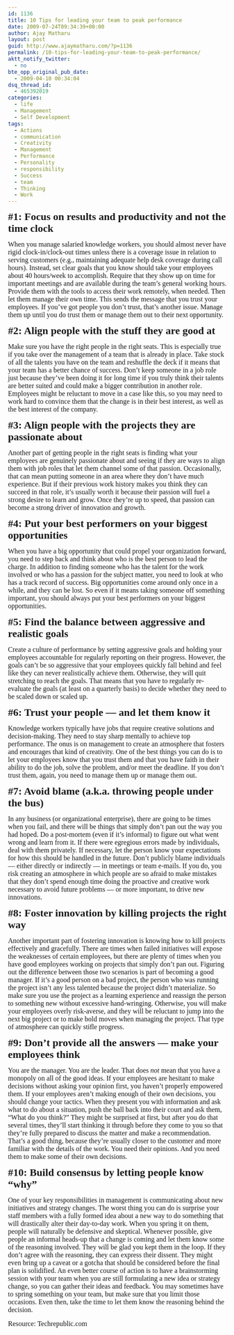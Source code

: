 ```yaml
---
id: 1136
title: 10 Tips for leading your team to peak performance
date: 2009-07-24T09:34:39+00:00
author: Ajay Matharu
layout: post
guid: http://www.ajaymatharu.com/?p=1136
permalink: /10-tips-for-leading-your-team-to-peak-performance/
aktt_notify_twitter:
  - no
bte_opp_original_pub_date:
  - 2009-04-10 00:34:04
dsq_thread_id:
  - 465392019
categories:
  - life
  - Management
  - Self Development
tags:
  - Actions
  - communication
  - Creativity
  - Management
  - Performance
  - Personality
  - responsibility
  - Success
  - team
  - Thinking
  - Work
---
```

<span style="font-family:Times New Roman; font-size:18pt"><strong>#1: Focus on results and productivity and not the time clock<br /> </strong></span>

<span style="font-family:Times New Roman; font-size:12pt">When you manage salaried knowledge workers, you should almost never have rigid clock-in/clock-out times unless there is a coverage issue in relation to serving customers (e.g., maintaining adequate help desk coverage during call hours). Instead, set clear goals that you know should take your employees about 40 hours/week to accomplish. Require that they show up on time for important meetings and are available during the team&#8217;s general working hours. Provide them with the tools to access their work remotely, when needed. Then let them manage their own time. This sends the message that you trust your employees. If you&#8217;ve got people you don&#8217;t trust, that&#8217;s another issue. Manage them up until you do trust them or manage them out to their next opportunity.<br /> </span>

<span style="font-family:Times New Roman; font-size:18pt"><strong>#2: Align people with the stuff they are good at<br /> </strong></span>

<span style="font-family:Times New Roman; font-size:12pt">Make sure you have the right people in the right seats. This is especially true if you take over the management of a team that is already in place. Take stock of all the talents you have on the team and reshuffle the deck if it means that your team has a better chance of success. Don&#8217;t keep someone in a job role just because they&#8217;ve been doing it for long time if you truly think their talents are better suited and could make a bigger contribution in another role. Employees might be reluctant to move in a case like this, so you may need to work hard to convince them that the change is in their best interest, as well as the best interest of the company.<br /> </span>

<span style="font-family:Times New Roman; font-size:18pt"><strong>#3: Align people with the projects they are passionate about<br /> </strong></span>

<span style="font-family:Times New Roman; font-size:12pt">Another part of getting people in the right seats is finding what your employees are genuinely passionate about and seeing if they are ways to align them with job roles that let them channel some of that passion. Occasionally, that can mean putting someone in an area where they don&#8217;t have much experience. But if their previous work history makes you think they can succeed in that role, it&#8217;s usually worth it because their passion will fuel a strong desire to learn and grow. Once they&#8217;re up to speed, that passion can become a strong driver of innovation and growth.<br /> </span>

<span style="font-family:Times New Roman; font-size:18pt"><strong>#4: Put your best performers on your biggest opportunities<br /> </strong></span>

<span style="font-family:Times New Roman; font-size:12pt">When you have a big opportunity that could propel your organization forward, you need to step back and think about who is the best person to lead the charge. In addition to finding someone who has the talent for the work involved or who has a passion for the subject matter, you need to look at who has a track record of success. Big opportunities come around only once in a while, and they can be lost. So even if it means taking someone off something important, you should always put your best performers on your biggest opportunities.<br /> </span>

<span style="font-family:Times New Roman; font-size:18pt"><strong>#5: Find the balance between aggressive and realistic goals<br /> </strong></span>

<span style="font-family:Times New Roman; font-size:12pt">Create a culture of performance by setting aggressive goals and holding your employees accountable for regularly reporting on their progress. However, the goals can&#8217;t be so aggressive that your employees quickly fall behind and feel like they can never realistically achieve them. Otherwise, they will quit stretching to reach the goals. That means that you have to regularly re-evaluate the goals (at least on a quarterly basis) to decide whether they need to be scaled down or scaled up.<br /> </span>

<span style="font-family:Times New Roman; font-size:18pt"><strong>#6: Trust your people &#8212; and let them know it<br /> </strong></span>

<span style="font-family:Times New Roman; font-size:12pt">Knowledge workers typically have jobs that require creative solutions and decision-making. They need to stay sharp mentally to achieve top performance. The onus is on management to create an atmosphere that fosters and encourages that kind of creativity. One of the best things you can do is to let your employees know that you trust them and that you have faith in their ability to do the job, solve the problem, and/or meet the deadline. If you don&#8217;t trust them, again, you need to manage them up or manage them out.<br /> </span>

<span style="font-family:Times New Roman; font-size:18pt"><strong>#7: Avoid blame (a.k.a. throwing people under the bus)<br /> </strong></span>

<span style="font-family:Times New Roman; font-size:12pt">In any business (or organizational enterprise), there are going to be times when you fail, and there will be things that simply don&#8217;t pan out the way you had hoped. Do a post-mortem (even if it&#8217;s informal) to figure out what went wrong and learn from it. If there were egregious errors made by individuals, deal with them privately. If necessary, let the person know your expectations for how this should be handled in the future. Don&#8217;t publicly blame individuals &#8212; either directly or indirectly &#8212; in meetings or team e-mails. If you do, you risk creating an atmosphere in which people are so afraid to make mistakes that they don&#8217;t spend enough time doing the proactive and creative work necessary to avoid future problems &#8212; or more important, to drive new innovations.<br /> </span>

<span style="font-family:Times New Roman; font-size:18pt"><strong>#8: Foster innovation by killing projects the right way<br /> </strong></span>

<span style="font-family:Times New Roman; font-size:12pt">Another important part of fostering innovation is knowing how to kill projects effectively and gracefully. There are times when failed initiatives will expose the weaknesses of certain employees, but there are plenty of times when you have good employees working on projects that simply don&#8217;t pan out. Figuring out the difference between those two scenarios is part of becoming a good manager. If it&#8217;s a good person on a bad project, the person who was running the project isn&#8217;t any less talented because the project didn&#8217;t materialize. So make sure you use the project as a learning experience and reassign the person to something new without excessive hand-wringing. Otherwise, you will make your employees overly risk-averse, and they will be reluctant to jump into the next big project or to make bold moves when managing the project. That type of atmosphere can quickly stifle progress.<br /> </span>

<span style="font-family:Times New Roman; font-size:18pt"><strong>#9: Don&#8217;t provide all the answers &#8212; make your employees think<br /> </strong></span>

<span style="font-family:Times New Roman; font-size:12pt">You are the manager. You are the leader. That does <em>not</em> mean that you have a monopoly on all of the good ideas. If your employees are hesitant to make decisions without asking your opinion first, you haven&#8217;t properly empowered them. If your employees aren&#8217;t making enough of their own decisions, you should change your tactics. When they present you with information and ask what to do about a situation, push the ball back into their court and ask them, &#8220;What do you think?&#8221; They might be surprised at first, but after you do that several times, they&#8217;ll start thinking it through before they come to you so that they&#8217;re fully prepared to discuss the matter and make a recommendation. That&#8217;s a good thing, because they&#8217;re usually closer to the customer and more familiar with the details of the work. You need their opinions. And you need them to make some of their own decisions.<br /> </span>

<span style="font-family:Times New Roman; font-size:18pt"><strong>#10: Build consensus by letting people know &#8220;why&#8221;<br /> </strong></span>

<span style="font-family:Times New Roman; font-size:12pt">One of your key responsibilities in management is communicating about new initiatives and strategy changes. The worst thing you can do is surprise your staff members with a fully formed idea about a new way to do something that will drastically alter their day-to-day work. When you spring it on them, people will naturally be defensive and skeptical. Whenever possible, give people an informal heads-up that a change is coming and let them know some of the reasoning involved. They will be glad you kept them in the loop. If they don&#8217;t agree with the reasoning, they can express their dissent. They might even bring up a caveat or a gotcha that should be considered before the final plan is solidified. An even better course of action is to have a brainstorming session with your team when you are still formulating a new idea or strategy change, so you can gather their ideas and feedback. You may sometimes have to spring something on your team, but make sure that you limit those occasions. Even then, take the time to let them know the reasoning behind the decision.</span>

<span style="font-family:Times New Roman; font-size:12pt">Resource: Techrepublic.com<br /> </span>